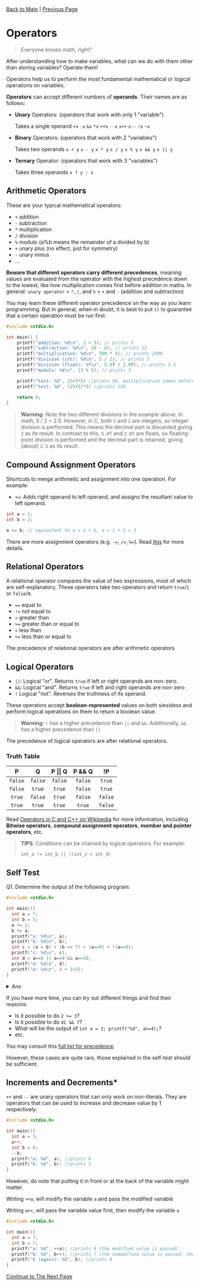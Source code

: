 [Back to Main](README.md) | [Previous Page](04-variable-io.md)

# Operators
> Everyone knows math, right?

After understanding how to make variables, what can we do with them other than storing variables? Operate them!

Operators help us to perform the most fundamental mathematical or logical operations on variables.

**Operators** can accept different numbers of **operands**. Their names are as follows:

* **Unary** Operators: (operators that work with only 1 "variable")

  Takes a single operand `+x` `-x` `&x` `*x` `++x` `--x` `x++` `x--` `!x` `~x`
* **Binary** Operators:  (operators that work with 2 "variables")

  Takes two operands `x + y` `x - y` `x * y` `x / y` `x % y` `x && y` `x || y`
* **Ternary** Operator: (operators that work with 3 "variables")

  Takes three operands `x ? y : z`

## Arithmetic Operators

These are your typical mathematical operators:

* `+` addition 
* `-` subtraction
* `*` multiplication
* `/` division 
* `%` modulo (a%b means the remainder of a divided by b)
* `+` unary plus (no effect, just for symmetry)
* `-` unary minus
* ...

**Beware that different operators carry different precedences**, meaning values are evaluated from the operator with the highest precedence down to the lowest, like how multiplication comes first before addition in maths. In general: `unary operator` > `*`, `/`, and `%` > `+` and `-` (addition and subtraction)

You may learn these different operator precedence on the way as you learn programming. But in general, when in doubt, it is best to put `()` to guarantee that a certain operation must be run first.

```c
#include <stdio.h>

int main() {
    printf("addition: %d\n", 2 + 3); // prints 5
    printf("subtraction: %d\n", 20 - 8); // prints 12
    printf("multiplication: %d\n", 500 * 4); // prints 2000
    printf("division (int): %d\n", 5 / 2); // prints 2
    printf("division (float): %f\n", 5.0f / 2.0f); // prints 2.5
    printf("modulo: %d\n", 13 % 5); // prints 3

    printf("test: %d", 25+5*5) //prints 50, multiplication comes before addition
    printf("test: %d", (25+5)*5) //prints 150
  
    return 0;
}
```

> **Warning:** Note the two different divisions in the example above. In math, 5 / 2 = 2.5. However, in C, both `5` and `2` are integers, so integer division is performed. This means the decimal part is discarded giving `2` as its result. In contrast to this, `5.0f` and `2.0f` are floats, so floating-point division is performed and the decimal part is retained, giving (about) `2.5` as its result.


## Compound Assignment Operators

Shortcuts to merge arithmetic and assignment into one operation. For example:

* `+=`: Adds right operand to left operand, and assigns the resultant value to left operand.

```c
int a = 1;
int b = 2;

a += b; // equivalent to a = a + b, a = 1 + 2 = 3
```

There are more assignment operators (e.g. `-=`, `/=`, `%=`). Read [this](https://www.tutorialspoint.com/cprogramming/c\_assignment\_operators.htm) for more details.

## Relational Operators

A relational operator compares the value of two expressions, most of which are self-explanatory. These operators take two operators and return `true`/`1` or `false`/`0`.

* `==` equal to
* `!=` not equal to
* `>` greater than
* `>=` greater than or equal to
* `<` less than
* `<=` less than or equal to

The precedence of relational operators are after arithmetic operators

## Logical Operators

* `||`: Logical "or". Returns `true` if left or right operands are non-zero.
* `&&`: Logical "and". Returns `true` if left and right operands are non-zero
* `!` Logical "not". Reverses the truthness of its operand.

These operators accept **boolean-represented** values on both siesidess and perform logical operations on them to return a boolean value.

> **Warning:** `!` has a higher precedence than `||` and `&&`. Additionally, `&&` has a higher precedence than `||`

The precedence of logical operators are after relational operators.

### Truth Table


|    P    |    Q    | P \|\| Q | P && Q |  !P  |
| :-----: | :-----: | :-----: | :-----: | :-----: |
| `false` | `false` | `false` | `false` | `true` |
| `false` | `true` | `true` | `false` | `true` |
| `true` | `false` | `true` | `false` | `false` |
| `true` | `true` | `true` | `true` | `false` |

Read [Operators in C and C++ on Wikipedia](https://en.wikipedia.org/wiki/Operators\_in\_C\_and\_C%2B%2B) for more information, including **Bitwise operators**, **compound assignment operators**, **member and pointer operators**, etc.

> **TIPS**: Conditions can be chained by logical operators. For example:
>
> `int_a != int_b || !(int_c > int_d)`

## Self Test

Q1. Determine the output of the following program:
```c
#include <stdio.h>

int main(){
  int a = 7;
  int b = 5;
  a += 2;
  b += a;
  printf("a: %d\n", a);
  printf("b: %d\n", b);
  int c = (a < b) + (b <= 7) + (a==9) + !(a==9);
  printf("c: %d\n", c);
  int d = a==8 || a==9 && a==10;
  printf("d: %d\n", d);
  printf("e: %d\n", 4 + 1<3);
}
```

<details>
  <summary>Ans</summary>
  The program will output
  
  <pre>
  a: 9
  Reason: the line a += 2; is equivalent to a = a + 2 -> a = 7+2 = 9

  b: 14
  Reason: the line b += a; is equivalent to b = b + a -> b = 5 + 9 (the value of a is 9 now) = 14

  c: 2
  Reason: 
  - (a < b) is (9 < 14), which is true (1)
  - (b <= 7) is (14 <= 7), which is false (0)
  - (a == 9) is (9 == 9), which is true (1)
  - !(a == 9) is !(true), which is false (0)
  1 + 0 + 1 + 0 = 2

  d: 0
  Reason:
  - (a==8) is false (0)
  - (a==9) is true (1)
  - (a==10) is false (0)
  But the precedence of && is higher than ||, so:
  0 || 1 && 0 -> 0 || (1 && 0) -> 0 || 0 -> 0

  e: 0
  Reason: Arithmetic operators are done before relational operators.
  4+1 < 3 -> 5 < 3 -> false (0)
  </pre>
</details>

If you have more time, you can try out different things and find their reasons:

- Is it possible to do `2 += 3`?
- Is it possible to do `42 && 7`?
- What will be the output of `int a = 3; printf("%d", a+=4);`? 
- etc.

You may consult this [full list for precedence](https://en.cppreference.com/w/c/language/operator_precedence).

However, these cases are quite rare, those explained in the self-test should be sufficient.

## Increments and Decrements*

`++` and `--` are unary operators that can only work on non-literals. They are operators that can be used to increase and decrease value by 1 respectively.

```c
#include <stdio.h>

int main(){
  int a = 5;
  a++;
  int b = 6;
  --b;
  printf("a: %d", a); //prints 6
  printf("b: %d", b); //prints 5
}
```
However, do note that putting it in front or at the back of the variable might matter.

Writing `++a`, will modify the variable `a` and pass the modified variable

Writing `a++`, will pass the variable value first, then modify the variable `a`

```c
#include <stdio.h>

int main(){
  int a = 7;
  int b = 7;
  printf("a: %d", ++a); //prints 8 (the modified value is passed)
  printf("b: %d", b++); //prints 7 (the unmodified value is passed, the modification performed later)
  printf("b (again): %d", b); //prints 8
}
```

[Continue to The Next Page](06-variables-more.md)
